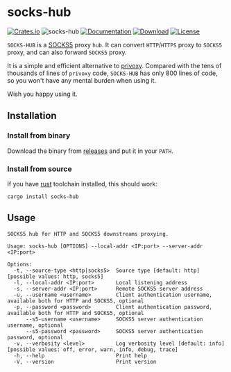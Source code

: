 # socks-hub

[![Crates.io](https://img.shields.io/crates/v/socks-hub.svg)](https://crates.io/crates/socks-hub)
![socks-hub](https://docs.rs/socks-hub/badge.svg)
[![Documentation](https://img.shields.io/badge/docs-release-brightgreen.svg?style=flat)](https://docs.rs/socks-hub)
[![Download](https://img.shields.io/crates/d/socks-hub.svg)](https://crates.io/crates/socks-hub)
[![License](https://img.shields.io/crates/l/socks-hub.svg?style=flat)](https://github.com/ssrlive/socks-hub/blob/master/LICENSE)

`SOCKS-HUB` is a [SOCKS5](https://en.wikipedia.org/wiki/SOCKS#SOCKS5) proxy `hub`.
It can convert `HTTP`/`HTTPS` proxy to `SOCKS5` proxy, and can also forward `SOCKS5` proxy.

It is a simple and efficient alternative to [privoxy](https://www.privoxy.org/).
Compared with the tens of thousands of lines of `privoxy` code, `SOCKS-HUB` has only 800 lines of code,
so you won't have any mental burden when using it.

Wish you happy using it.

## Installation

### Install from binary

Download the binary from [releases](https://github.com/ssrlive/socks-hub/releases) and put it in your `PATH`.

### Install from source

If you have [rust](https://rustup.rs/) toolchain installed, this should work:
```shell
cargo install socks-hub
```

## Usage

```shell
SOCKS5 hub for HTTP and SOCKS5 downstreams proxying.

Usage: socks-hub [OPTIONS] --local-addr <IP:port> --server-addr <IP:port>

Options:
  -t, --source-type <http|socks5>  Source type [default: http] [possible values: http, socks5]
  -l, --local-addr <IP:port>       Local listening address
  -s, --server-addr <IP:port>      Remote SOCKS5 server address
  -u, --username <username>        Client authentication username, available both for HTTP and SOCKS5, optional
  -p, --password <password>        Client authentication password, available both for HTTP and SOCKS5, optional
      --s5-username <username>     SOCKS5 server authentication username, optional
      --s5-password <password>     SOCKS5 server authentication password, optional
  -v, --verbosity <level>          Log verbosity level [default: info] [possible values: off, error, warn, info, debug, trace]
  -h, --help                       Print help
  -V, --version                    Print version
```
